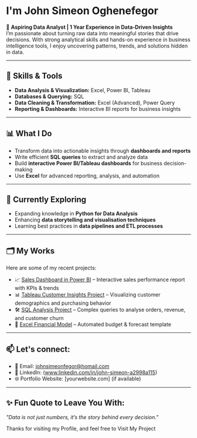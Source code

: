 # I'm John Simeon Oghenefegor

🎯 **Aspiring Data Analyst | 1 Year Experience in Data-Driven Insights**  
I’m passionate about turning raw data into meaningful stories that drive decisions. With strong analytical skills and hands-on experience in business intelligence tools, I enjoy uncovering patterns, trends, and solutions hidden in data.

---

## 🔧 Skills & Tools
- **Data Analysis & Visualization:** Excel, Power BI, Tableau  
- **Databases & Querying:** SQL  
- **Data Cleaning & Transformation:** Excel (Advanced), Power Query  
- **Reporting & Dashboards:** Interactive BI reports for business insights  

---

## 📊 What I Do
- Transform data into actionable insights through **dashboards and reports**  
- Write efficient **SQL queries** to extract and analyze data  
- Build **interactive Power BI/Tableau dashboards** for business decision-making  
- Use **Excel** for advanced reporting, analysis, and automation  

---

## 🌱 Currently Exploring
- Expanding knowledge in **Python for Data Analysis**  
- Enhancing **data storytelling and visualisation techniques**  
- Learning best practices in **data pipelines and ETL processes**  

---

## 🗂️ My Works
Here are some of my recent projects:  

- 📈 [Sales Dashboard in Power BI](https://github.com/yourusername/sales-dashboard) – Interactive sales performance report with KPIs & trends  
- 📊 [Tableau Customer Insights Project](https://public.tableau.com/profile/yourusername) – Visualizing customer demographics and purchasing behavior  
- 🛠️ [SQL Analysis Project](https://github.com/yourusername/sql-analysis) – Complex queries to analyse orders, revenue, and customer churn  
- 📑 [Excel Financial Model](https://github.com/yourusername/excel-financial-model) – Automated budget & forecast template  

---


## 📫 Let's connect:
- 📧 Email: johnsimeonfegor@homail.com
- 💼 LinkedIn: (www.linkedin.com/in/john-simeon-a2998a115)
- 🌐 Portfolio Website: [yourwebsite.com] (if available)

---

## ✨ Fun Quote to Leave You With:
*"Data is not just numbers, it’s the story behind every decision."*  

Thanks for visiting my Profile, and feel free to Visit My Project

